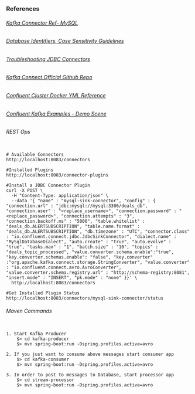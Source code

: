 ### References

###### [Kafka Connector Ref- MySQL ](https://dev.to/cosmostail/mysql-8-kafka-connect-tutorial-on-docker-479p)
###### [Database Identifiers, Case Sensitivity Guidelines](https://alberton.info/dbms_identifiers_and_case_sensitivity.html)
###### [Troubleshooting JDBC Connectors](https://stackoverflow.com/questions/60763108/unable-to-post-jdbc-kafka-sink-connector-config-using-rest-call)
###### [Kafka Connect Official Github Repo](https://github.com/confluentinc/demo-scene/tree/master/connect-jdbc)
###### [Confluent Cluster Docker YML Reference](https://github.com/confluentinc/demo-scene/blob/master/syslog/docker-compose.yml)
###### [Confluent Kafka Examples - Demo Scene](https://github.com/confluentinc/demo-scene/blob/master/syslog/docker-compose.yml)


###### REST Ops

````

# Available Connectors
http://localhost:8083/connectors

#Installed Plugins
http://localhost:8083/connector-plugins

#Install a JDBC Connector Plugin
curl -X POST \
  -H "Content-Type: application/json" \
  --data '{ "name" : "mysql-sink-connector", "config" : { "connection.url" : "jdbc:mysql://mysql:3306/deals_db", "connection.user" : "<replace_username>", "connection.password" : "<replace_password>", "connection.attempts" : "3", "connection.backoff.ms" : "5000", "table.whitelist" : "deals_db.ALERTSUBSCRIPTION", "table.name.format" : "deals_db.ALERTSUBSCRIPTION", "db.timezone" : "UTC", "connector.class" : "io.confluent.connect.jdbc.JdbcSinkConnector", "dialect.name" : "MySqlDatabaseDialect", "auto.create" : "true", "auto.evolve" : "true", "tasks.max" : "1", "batch.size" : "10", "topics" : "deals_topic_processed", "value.converter.schema.enable":"true", "key.converter.schemas.enable": "false", "key.converter" :"org.apache.kafka.connect.storage.StringConverter", "value.converter" : "io.confluent.connect.avro.AvroConverter", "value.converter.schema.registry.url" : "http://schema-registry:8081", "insert.mode" : "INSERT", "pk.mode" : "none" }}' \
  http://localhost:8083/connectors

#Get Installed Plugin Status
http://localhost:8083/connectors/mysql-sink-connector/status

````

###### Maven Commands

````

1. Start Kafka Producer
    $> cd kafka-producer
    $> mvn spring-boot:run -Dspring.profiles.active=avro

2. If you just want to consume above messages start consumer app
    $> cd kafka-consumer
    $> mvn spring-boot:run -Dspring.profiles.active=avro

3. In order to post to messages to Database, start processor app
    $> cd stream-processor
    $> mvn spring-boot:run -Dspring.profiles.active=avro

````
